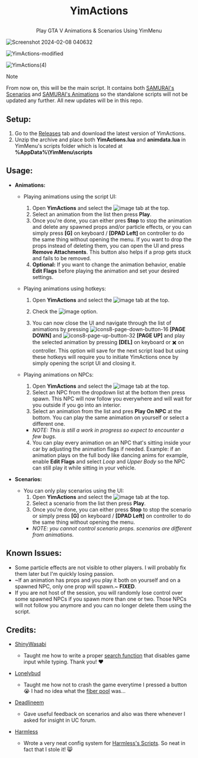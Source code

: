 # <p align="center"> YimActions </p>
<p align="center"> Play GTA V Animations &amp; Scenarios Using YimMenu </p>

![Screenshot 2024-02-08 040632](https://github.com/xesdoog/YimActions/assets/66764345/9bdde22d-0efa-4d6c-8385-6c0be1d79a99)

![YimActions-modified](https://github.com/YimMenu-Lua/YimActions/assets/66764345/d6628ede-4a83-4f0e-a901-3ae648794f58)

![YimActions(4)](https://github.com/xesdoog/YimActions/assets/66764345/e26f12c0-d1de-41ea-a2c1-df23c79deb8b)

> [!NOTE]
> From now on, this will be the main script. It contains both [SAMURAI's Scenarios](https://github.com/YimMenu-Lua/SAMURAI-Scenarios) and [SAMURAI's Animations](https://github.com/YimMenu-Lua/SAMURAI-Animations) so the standalone scripts will not be updated any further. All new updates will be in this repo.

## Setup:

1. Go to the [Releases](https://github.com/YimMenu-Lua/YimActions/releases) tab and download the latest version of YimActions.
2. Unzip the archive and place both **YimActions.lua** and **animdata.lua** in YimMenu's scripts folder which is located at **%AppData%\YimMenu\scripts**

## Usage:

- **Animations:**

  - Playing animations using the script UI:
    1. Open **YimActions** and select the ![image](https://github.com/xesdoog/YimActions/assets/66764345/b976c1f7-0fd2-4fac-ae66-1a978dcf9874) tab at the top.
    2. Select an animation from the list then press **Play**.
    3. Once you're done, you can either pres **Stop** to stop the animation and delete any spawned props and/or particle effects, or you can simply press **[G]** on keyboard / **[DPAD Left]** on controller to do the same thing without opening the menu. If you want to drop the props instead of deleting them, you can open the UI and press **Remove Attachments**. This button also helps if a prop gets stuck and fails to be removed.
    4. **Optional:** If you want to change the animation behavior, enable **Edit Flags** before playing the animation and set your desired settings.

  - Playing animations using hotkeys:
    1. Open **YimActions** and select the ![image](https://github.com/xesdoog/YimActions/assets/66764345/02e85706-2e79-4e84-aa42-38a5d0da22ed) tab at the top.

    2. Check the ![image](https://github.com/xesdoog/YimActions/assets/66764345/802ca62f-184c-45d6-af53-35694c7f59f5) option.
    3. You can now close the UI and navigate through the list of animations by pressing ![icons8-page-down-button-16](https://github.com/xesdoog/YimActions/assets/66764345/bf56e0a5-72bd-4f26-9e9d-728897792002) **[PAGE DOWN]** and ![icons8-page-up-button-32](https://github.com/xesdoog/YimActions/assets/66764345/a9108737-d1bd-4db5-aae5-fe0702af05e1) **[PAGE UP]** and play the selected animation by pressing **[DEL]** on keyboard or ✖️ on controller. This option will save for the next script load but using these hotkeys will require you to initiate YimActions once by simply opening the script UI and closing it.

   - Playing animations on NPCs:
     1. Open **YimActions** and select the ![image](https://github.com/xesdoog/YimActions/assets/66764345/b976c1f7-0fd2-4fac-ae66-1a978dcf9874) tab at the top.
     2. Select an NPC from the dropdown list at the bottom then press spawn. This NPC will now follow you everywhere and will wait for you outside if you go into an interior.
     3. Select an animation from the list and pres **Play On NPC** at the bottom. You can play the same animation on yourself or select a different one.
     - *NOTE: This is still a work in progress so expect to encounter a few bugs.*
     4. You can play every animation on an NPC that's sitting inside your car by adjusting the animation flags if needed. Example: if an animation plays on the full body like dancing anims for example, enable **Edit Flags** and select *Loop* and *Upper Body* so the NPC can still play it while sitting in your vehicle.

- **Scenarios:**
  - You can only play scenarios using the UI:
    1. Open **YimActions** and select the ![image](https://github.com/xesdoog/YimActions/assets/66764345/e61e675b-b41e-406b-9e0f-846290d374fa) tab at the top.
    2. Select a scenario from the list then press **Play**.
    3. Once you're done, you can either press **Stop** to stop the scenario or simply press **[G]** on keyboard / **[DPAD Left]** on controller to do the same thing without opening the menu.
    - *NOTE: you cannot control scenario props. scenarios are different from animations.*

## Known Issues:

- Some particle effects are not visible to other players. I will probably fix them later but I'm quickly losing passion.
- ~If an animation has props and you play it both on yourself and on a spawned NPC, only one prop will spawn.~ **FIXED**.
- If you are not host of the session, you will randomly lose control over some spawned NPCs if you spawn more than one or two. Those NPCs will not follow you anymore and you can no longer delete them using the script.

## Credits:

- [ShinyWasabi](https://github.com/ShinyWasabi) 
   - Taught me how to write a proper [search function](https://www.unknowncheats.me/forum/3979688-post5.html) that disables game input while typing. Thank you! ❤️

- [Lonelybud](https://github.com/lonelybud) 
   - Taught me how not to crash the game everytime I pressed a button 😭 I had no idea what the [fiber pool](https://github.com/YimMenu-Lua/SAMURAI-Scenarios/issues/1) was...

- [Deadlineem](https://github.com/deadlineem)
   - Gave useful feedback on scenarios and also was there whenever I asked for insight in UC forum.

- [Harmless](https://github.com/Harmless05) 
   - Wrote a very neat config system for [Harmless's Scripts](https://github.com/YimMenu-Lua/Harmless-Scripts). So neat in fact that I stole it! 😸
